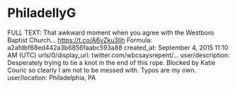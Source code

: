 # PhiladellyG

FULL TEXT: That awkward moment when you agree with the Westboro Baptist Church... https://t.co/A6vZku3Iih
Formula: a2afdbf68ed442a3b6856faabc593a88
created_at: September 4, 2015 11:10 AM (UTC)
urls/0/display_url: twitter.com/wbcsaysrepent/…
user/description: Desperately trying to tie a knot in the end of this rope. Blocked by Katie Couric so clearly I am not to be messed with. Typos are my own.
user/location: Philadelphia, PA